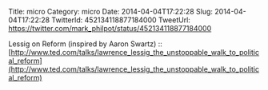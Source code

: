 Title: micro
Category: micro
Date: 2014-04-04T17:22:28
Slug: 2014-04-04T17:22:28
TwitterId: 452134118877184000
TweetUrl: https://twitter.com/mark_philpot/status/452134118877184000

Lessig on Reform (inspired by Aaron Swartz) :: [http://www.ted.com/talks/lawrence_lessig_the_unstoppable_walk_to_political_reform](http://www.ted.com/talks/lawrence_lessig_the_unstoppable_walk_to_political_reform)